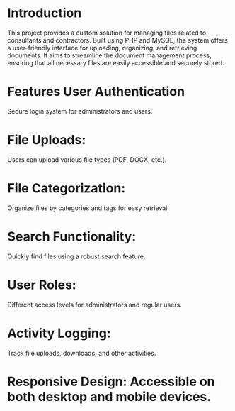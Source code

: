 # Introduction 
This project provides a custom solution for managing files related to consultants and contractors. Built using PHP and MySQL, the system offers a user-friendly interface for uploading, organizing, and retrieving documents. It aims to streamline the document management process, ensuring that all necessary files are easily accessible and securely stored.

# Features User Authentication
Secure login system for administrators and users. 
# File Uploads: 
Users can upload various file types (PDF, DOCX, etc.). 
# File Categorization: 
Organize files by categories and tags for easy retrieval. 
# Search Functionality: 
Quickly find files using a robust search feature. 
# User Roles: 
Different access levels for administrators and regular users. 
# Activity Logging: 
Track file uploads, downloads, and other activities. 
# Responsive Design: Accessible on both desktop and mobile devices. 

